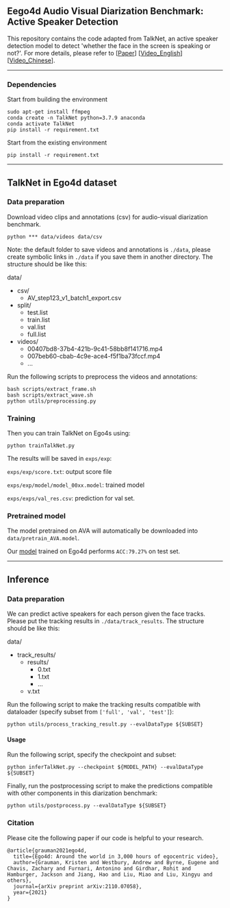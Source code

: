 ## Eego4d Audio Visual Diarization Benchmark: Active Speaker Detection 
This repository contains the code adapted from TalkNet, an active speaker detection model to detect 'whether the face in the screen is speaking or not?'. For more details, please refer to [[Paper](https://arxiv.org/pdf/2107.06592.pdf)]    [[Video_English](https://youtu.be/C6bpAgI9zxE)]    [[Video_Chinese](https://www.bilibili.com/video/bv1Yw411d7HG)].


***

### Dependencies

Start from building the environment
```
sudo apt-get install ffmpeg
conda create -n TalkNet python=3.7.9 anaconda
conda activate TalkNet
pip install -r requirement.txt
```

Start from the existing environment
```
pip install -r requirement.txt
```

***

## TalkNet in Ego4d dataset

### Data preparation

Download video clips and annotations (csv) for audio-visual diarization benchmark.

```
python *** data/videos data/csv
```
Note: the default folder to save videos and annotations is ```./data```, please create symbolic links in ```./data``` if you save them in another directory. The structure should be like this:

data/
* csv/
  * AV_step123_v1_batch1_export.csv
* split/
  * test.list
  * train.list
  * val.list
  * full.list
* videos/
  * 00407bd8-37b4-421b-9c41-58bb8f141716.mp4
  * 007beb60-cbab-4c9e-ace4-f5f1ba73fccf.mp4
  * ...

Run the following scripts to preprocess the videos and annotations:

```
bash scripts/extract_frame.sh
bash scripts/extract_wave.sh
python utils/preprocessing.py
```

### Training
Then you can train TalkNet on Ego4s using:
```
python trainTalkNet.py
```
The results will be saved in `exps/exp`:

`exps/exp/score.txt`: output score file

`exps/exp/model/model_00xx.model`: trained model

`exps/exps/val_res.csv`: prediction for val set.

### Pretrained model

The model pretrained on AVA will automatically be downloaded into `data/pretrain_AVA.model`.

Our [model](https://drive.google.com/drive/folders/1lNQxdlCtFVYQoKBYA0EoPoiw_Mtc4JTO?usp=sharing) trained on Ego4d performs `ACC:79.27%` on test set. 


***

## Inference

### Data preparation

We can predict active speakers for each person given the face tracks. Please put the tracking results in ``./data/track_results``. The structure should be like this:

data/
* track_results/
  * results/
    * 0.txt
    * 1.txt
    * ...
  * v.txt

Run the following script to make the tracking results compatible with dataloader (specify subset from ```['full', 'val', 'test']```):
```
python utils/process_tracking_result.py --evalDataType ${SUBSET}
```

#### Usage

Run the following script, specify the checkpoint and subset:

```
python inferTalkNet.py --checkpoint ${MODEL_PATH} --evalDataType ${SUBSET}
```

Finally, run the postprocessing script to make the predictions compatible with other components in this diarization benchmark:
```
python utils/postprocess.py --evalDataType ${SUBSET}
```

### Citation

Please cite the following paper if our code is helpful to your research.
```
@article{grauman2021ego4d,
  title={Ego4d: Around the world in 3,000 hours of egocentric video},
  author={Grauman, Kristen and Westbury, Andrew and Byrne, Eugene and Chavis, Zachary and Furnari, Antonino and Girdhar, Rohit and Hamburger, Jackson and Jiang, Hao and Liu, Miao and Liu, Xingyu and others},
  journal={arXiv preprint arXiv:2110.07058},
  year={2021}
}
```
